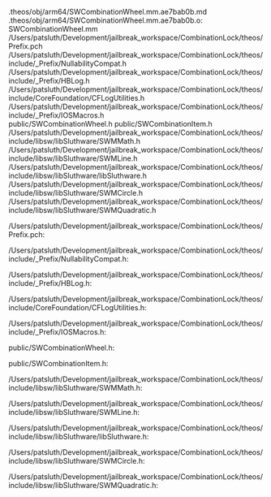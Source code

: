 .theos/obj/arm64/SWCombinationWheel.mm.ae7bab0b.md .theos/obj/arm64/SWCombinationWheel.mm.ae7bab0b.o: \
  SWCombinationWheel.mm \
  /Users/patsluth/Development/jailbreak_workspace/CombinationLock/theos/Prefix.pch \
  /Users/patsluth/Development/jailbreak_workspace/CombinationLock/theos/include/_Prefix/NullabilityCompat.h \
  /Users/patsluth/Development/jailbreak_workspace/CombinationLock/theos/include/_Prefix/HBLog.h \
  /Users/patsluth/Development/jailbreak_workspace/CombinationLock/theos/include/CoreFoundation/CFLogUtilities.h \
  /Users/patsluth/Development/jailbreak_workspace/CombinationLock/theos/include/_Prefix/IOSMacros.h \
  public/SWCombinationWheel.h public/SWCombinationItem.h \
  /Users/patsluth/Development/jailbreak_workspace/CombinationLock/theos/include/libsw/libSluthware/SWMMath.h \
  /Users/patsluth/Development/jailbreak_workspace/CombinationLock/theos/include/libsw/libSluthware/SWMLine.h \
  /Users/patsluth/Development/jailbreak_workspace/CombinationLock/theos/include/libsw/libSluthware/libSluthware.h \
  /Users/patsluth/Development/jailbreak_workspace/CombinationLock/theos/include/libsw/libSluthware/SWMCircle.h \
  /Users/patsluth/Development/jailbreak_workspace/CombinationLock/theos/include/libsw/libSluthware/SWMQuadratic.h

/Users/patsluth/Development/jailbreak_workspace/CombinationLock/theos/Prefix.pch:

/Users/patsluth/Development/jailbreak_workspace/CombinationLock/theos/include/_Prefix/NullabilityCompat.h:

/Users/patsluth/Development/jailbreak_workspace/CombinationLock/theos/include/_Prefix/HBLog.h:

/Users/patsluth/Development/jailbreak_workspace/CombinationLock/theos/include/CoreFoundation/CFLogUtilities.h:

/Users/patsluth/Development/jailbreak_workspace/CombinationLock/theos/include/_Prefix/IOSMacros.h:

public/SWCombinationWheel.h:

public/SWCombinationItem.h:

/Users/patsluth/Development/jailbreak_workspace/CombinationLock/theos/include/libsw/libSluthware/SWMMath.h:

/Users/patsluth/Development/jailbreak_workspace/CombinationLock/theos/include/libsw/libSluthware/SWMLine.h:

/Users/patsluth/Development/jailbreak_workspace/CombinationLock/theos/include/libsw/libSluthware/libSluthware.h:

/Users/patsluth/Development/jailbreak_workspace/CombinationLock/theos/include/libsw/libSluthware/SWMCircle.h:

/Users/patsluth/Development/jailbreak_workspace/CombinationLock/theos/include/libsw/libSluthware/SWMQuadratic.h:
